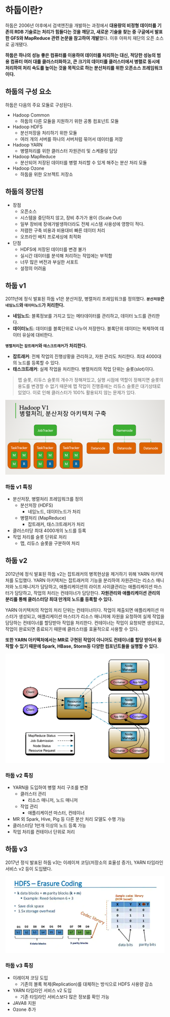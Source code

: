 # 하둡이란?

하둡은 2006년 야후에서 검색엔진을 개발하는 과정에서 **대용량의 비정형 데이터를 기존의 RDB 기술로는 처리가 힘들다는 것을 깨닫고, 새로운 기술을 찾는 중 구글에서 발표한 GFS와
MapReduce 관련 논문을 참고하여 개발**했다. 이후 아파치 재단의 오픈 소스로 공개됐다.

**하둡은 하나의 성능 좋은 컴퓨터를 이용하여 데이터를 처리하는 대신, 적당한 성능의 범용 컴퓨터 여러 대를 클러스터화하고, 큰 크기의 데이터를 클러스터에서 병렬로 동시에 처리하여 처리 속도를 높이는
것을 목적으로 하는 분산처리를 위한 오픈소스 프레임워크이다.**

## 하둡의 구성 요소

하둡은 다음의 주요 모듈로 구성된다.

- Hadoop Common
    - 하둡의 다른 모듈을 지원하기 위한 공통 컴포넌트 모듈
- Hadoop HDFS
    - 분산저장을 처리하기 위한 모듈
    - 여러 개의 서버를 하나의 서버처럼 묶어서 데이터를 저장
- Hadoop YARN
    - 병렬처리를 위한 클러스터 자원관리 및 스케줄링 담당
- Hadoop MapReduce
    - 분산되어 저장된 데이터를 병렬 처리할 수 있게 해주는 분산 처리 모듈
- Hadoop Ozone
    - 하둡을 위한 오브젝트 저장소

## 하둡의 장단점

- 장점
    - 오픈소스
    - 시스템을 중단하지 않고, 장비 추가가 용이 (Scale Out)
    - 일부 장비에 장애가발생하더라도 전체 시스템 사용성에 영향이 적다.
    - 저렴한 구축 비용과 비용대비 빠른 데이터 처리
    - 오프라인 배치 프로세싱에 최적화
- 단점
    - HDFS에 저장된 데이터를 변경 불가
    - 실시간 데이터를 분석해 처리하는 작업에는 부적합
    - 너무 많은 버전과 부실한 서포트
    - 설정의 어려움

## 하둡 v1

2011년에 정식 발표된 하둡 v1은 분산저장, 병렬처리 프레임워크를 정의했다. **`분산저장`은 `네임노드`와 `데이터노드`가 처리한다.**

- **네임노드**: 블록정보를 가지고 있는 메타데이터를 관리하고, 데이터 노드를 관리한다.
- **데이터노드**: 데이터를 블록단위로 나누어 저장한다. 블록단위 데이터는 복제하여 데이터 유실에 대비한다.

**`병렬처리`는 `잡트래커`와 `태스크트래커`가 처리한다.**

- **잡트래커**: 전체 작업의 진행상황을 관리하고, 자원 관리도 처리한다. 최대 4000대의 노드를 등록할 수 있다.
- **태스크트래커**: 실제 작업을 처리한다. 병렬처리의 작업 단위는 슬롯(slot)이다.

> 맵 슬롯, 리듀스 슬롯의 개수가 정해져있고, 실행 시점에 역할이 정해지면 슬롯의 용도를 변경할 수 없기 때문에 맵 작업이 진행중에는 리듀스 슬롯은 대기상태로 있었다. 이로 인해 클러스터가 100% 활용되지 않는 문제가 있다.

![hadoop v1](./images/image-1.png)

### 하둡 v1 특징

- 분산저장, 병렬처리 프레임워크를 정의
    - 분산저장 (HDFS)
        - 네임노드, 데이터노드가 처리
    - 병렬처리 (MapReduce)
        - 잡트래커, 태스크트래커가 처리
- 클러스터당 최대 4000개의 노드를 등록
- 작업 처리를 슬롯 단위로 처리
    - 맵, 리듀스 슬롯을 구분하여 처리

## 하둡 v2

2012년에 정식 발표된 하둡 v2는 잡트래커의 병목현상을 제거하기 위해 YARN 아키텍처를 도입했다. YARN 아키텍처는 잡트래커의 기능을 분리하여 자원관리는 리소스 매니저와 노드매니저가 담당하고,
애플리케이션의 라이프 사이클관리는 애플리케이션 마스터가 담당하고, 작업의 처리는 컨테이너가 담당한다. **자원관리와 애플리케이션 관리의 분리를 통해 클러스터당 최대 만개의 노드를 등록할 수 있다.**

YARN 아키텍처의 작업의 처리 단위는 컨테이너이다. 작업이 제출되면 애플리케이션 마스터가 생성되고, 애플리케이션 마스터가 리소스 매니저에 자원을 요청하여 실제 작업을 담당하는 컨테이너를 할당받아
작업을 처리한다. 컨테이너는 작업이 요청되면 생성되고, 작업이 완료되면 종료되기 때문에 클러스터를 효율적으로 사용할 수 있다.

**또한 YARN 아키텍처에서는 MR로 구현된 작업이 아니어도 컨테이너를 할당 받아서 동작할 수 있기 때문에 Spark, HBase, Storm등 다양한 컴포넌트들을 실행할 수 있다.**

![hadoop v2](./images/image-2.png)

### 하둡 v2 특징

- YARN을 도입하여 병렬 처리 구조를 변경
    - 클러스터 관리
        - 리소스 매니저, 노드 매니저
    - 작업 관리
        - 애플리케이션 마스터, 컨테이너
- MR 외 Spark, Hive, Pig 등 다른 분산 처리 모델도 수행 가능
- 클러스터당 1만개 이상의 노드 등록 가능
- 작업 처리를 컨테이너 단위로 처리

## 하둡 v3

2017년 정식 발표된 하둡 v3는 이레이져 코딩(저장소의 효율성 증가), YARN 타임라인 서비스 v2 등이 도입됐다.

![hadoop v3](./images/image-3.png)

### 하둡 v3 특징

- 이레이져 코딩 도입
    - 기존의 블록 복제(Replication)를 대체하는 방식으로 HDFS 사용량 감소
- YARN 타입라인 서비스 v2 도입
    - 기존 타임라인 서비스보다 많은 정보를 확인 가능
- JAVA8 지원
- Ozone 추가
